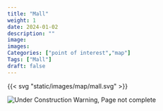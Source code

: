 ```yaml
---
title: "Mall"
weight: 1
date: 2024-01-02
description: ""
image: 
images: 
Categories: ["point of interest","map"]
Tags: ["Mall"]
draft: false
--- 
```



<!-- ![LOC PIC]() -->

{{< svg "static/images/map/mall.svg" >}}

![Under Construction Warning, Page not complete](/images/under_construction.png)

<!-- <hr style="background-color: #28b44c" size=8>

### CaseBook Items

- [URL](/)

<hr style="background-color: #28b44c" size=8>

### Quests

- [URL](/) -->